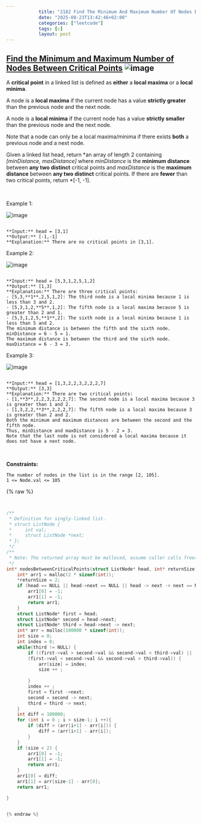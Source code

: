 ```yaml
---
            title: "2182 Find The Minimum And Maximum Number Of Nodes Between Critical Points"
            date: "2025-08-23T13:42:46+02:00"
            categories: ["leetcode"]
            tags: [c]
            layout: post
---
```

            
## [Find the Minimum and Maximum Number of Nodes Between Critical Points](https://leetcode.com/problems/find-the-minimum-and-maximum-number-of-nodes-between-critical-points) ![image](https://img.shields.io/badge/Difficulty-Medium-orange)

A **critical point** in a linked list is defined as **either** a **local maxima** or a **local minima**.

A node is a **local maxima** if the current node has a value **strictly greater** than the previous node and the next node.

A node is a **local minima** if the current node has a value **strictly smaller** than the previous node and the next node.

Note that a node can only be a local maxima/minima if there exists **both** a previous node and a next node.

Given a linked list head, return *an array of length 2 containing *[minDistance, maxDistance]* where *minDistance* is the **minimum distance** between **any two distinct** critical points and *maxDistance* is the **maximum distance** between **any two distinct** critical points. If there are **fewer** than two critical points, return *[-1, -1].

 

Example 1:

![image](https://assets.leetcode.com/uploads/2021/10/13/a1.png)
```

**Input:** head = [3,1]
**Output:** [-1,-1]
**Explanation:** There are no critical points in [3,1].

```

Example 2:

![image](https://assets.leetcode.com/uploads/2021/10/13/a2.png)
```

**Input:** head = [5,3,1,2,5,1,2]
**Output:** [1,3]
**Explanation:** There are three critical points:
- [5,3,**1**,2,5,1,2]: The third node is a local minima because 1 is less than 3 and 2.
- [5,3,1,2,**5**,1,2]: The fifth node is a local maxima because 5 is greater than 2 and 1.
- [5,3,1,2,5,**1**,2]: The sixth node is a local minima because 1 is less than 5 and 2.
The minimum distance is between the fifth and the sixth node. minDistance = 6 - 5 = 1.
The maximum distance is between the third and the sixth node. maxDistance = 6 - 3 = 3.

```

Example 3:

![image](https://assets.leetcode.com/uploads/2021/10/14/a5.png)
```

**Input:** head = [1,3,2,2,3,2,2,2,7]
**Output:** [3,3]
**Explanation:** There are two critical points:
- [1,**3**,2,2,3,2,2,2,7]: The second node is a local maxima because 3 is greater than 1 and 2.
- [1,3,2,2,**3**,2,2,2,7]: The fifth node is a local maxima because 3 is greater than 2 and 2.
Both the minimum and maximum distances are between the second and the fifth node.
Thus, minDistance and maxDistance is 5 - 2 = 3.
Note that the last node is not considered a local maxima because it does not have a next node.

```

 

**Constraints:**

	The number of nodes in the list is in the range [2, 105].
	1 <= Node.val <= 105

{% raw %}


```c


/**
 * Definition for singly-linked list.
 * struct ListNode {
 *     int val;
 *     struct ListNode *next;
 * };
 */
/**
 * Note: The returned array must be malloced, assume caller calls free().
 */
int* nodesBetweenCriticalPoints(struct ListNode* head, int* returnSize) {
    int* arr1 = malloc(2 * sizeof(int));
    *returnSize = 2;
    if (head == NULL || head->next == NULL || head -> next -> next == NULL) {
        arr1[0] = -1;
        arr1[1] = -1;
        return arr1;
    }
    struct ListNode* first = head;
    struct ListNode* second = head->next;
    struct ListNode* third = head->next -> next;
    int* arr = malloc(100000 * sizeof(int));
    int size = 0;
    int index = 0;
    while(third != NULL) {
        if ((first->val > second->val && second->val < third->val) || 
        (first->val < second->val && second->val > third->val)) {
            arr[size] = index;
            size ++ ;
            
        }
        index ++ ;
        first = first ->next;
        second = second -> next;
        third = third -> next;
    }
    int diff = 100000;
    for (int i = 0 ; i < size-1; i ++){
        if (diff > (arr[i+1] - arr[i])) {
            diff = (arr[i+1] - arr[i]);
        }
    }
    if (size < 2) {
        arr1[0] = -1;
        arr1[1] = -1;
        return arr1;
    }
    arr1[0] = diff;
    arr1[1] = arr[size-1] - arr[0];
    return arr1;

}


{% endraw %}
```
